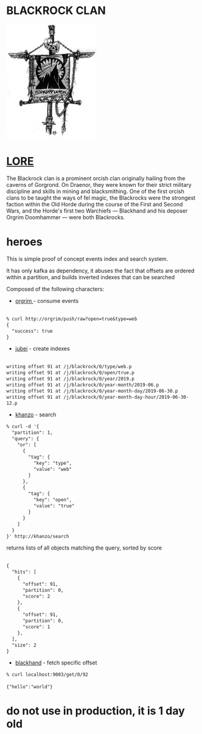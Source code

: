 # BLACKROCK CLAN

![blackrock](_/img/blackrock.jpg)

# [LORE](https://wow.gamepedia.com/Blackrock_clan)

The Blackrock clan is a prominent orcish clan originally hailing from
the caverns of Gorgrond. On Draenor, they were known for their strict
military discipline and skills in mining and blacksmithing. One of the
first orcish clans to be taught the ways of fel magic, the Blackrocks
were the strongest faction within the Old Horde during the course of
the First and Second Wars, and the Horde's first two Warchiefs —
Blackhand and his deposer Orgrim Doomhammer — were both Blackrocks.

# heroes

This is simple proof of concept events index and search system.

It has only kafka as dependency, it abuses the fact that offsets are
ordered within a partition, and builds inverted indexes that can be searched


Composed of the following characters:

* [orgrim ](orgrim/) - consume events

```

% curl http://orgrim/push/raw?open=true&type=web
{
  "success": true
}

```


* [jubei](jubei/) - create indexes

```

writing offset 91 at /j/blackrock/0/type/web.p
writing offset 91 at /j/blackrock/0/open/true.p
writing offset 91 at /j/blackrock/0/year/2019.p
writing offset 91 at /j/blackrock/0/year-month/2019-06.p
writing offset 91 at /j/blackrock/0/year-month-day/2019-06-30.p
writing offset 91 at /j/blackrock/0/year-month-day-hour/2019-06-30-12.p

```
* [khanzo](khanzo/) - search

```
% curl -d '{
  "partition": 1,
  "query": {
    "or": [
      {
        "tag": {
          "key": "type",
          "value": "web"
        }
      },
      {
        "tag": {
          "key": "open",
          "value": "true"
        }
      }
    ]
  }
}' http://khanzo/search
```

returns lists of all objects matching the query, sorted by score

```

{
  "hits": [
    {
      "offset": 91,
      "partition": 0,
      "score": 2
    },
    {
      "offset": 91,
      "partition": 0,
      "score": 1
    },
  ],
  "size": 2
}

```

* [blackhand](blackhand/) - fetch specific offset


```
% curl localhost:9003/get/0/92

{"hello":"world"}
```




# do not use in production, it is 1 day old